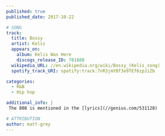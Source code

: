 ```yaml
---
published: true
published_date: 2017-10-22

# SONG
track:
  title: Bossy
  artist: Kelis
  appears_on:
    album: Kelis Was Here
    discogs_release_ID: 781888
  wikipedia_URL: //en.wikipedia.org/wiki/Bossy_(Kelis_song)
  spotify_track_URI: spotify:track:7nR3jmYBf3e9TEf6zpJiZb

categories:
  - R&B
  - Hip hop

additional_info: |
 The 808 is mentioned in the [lyrics](//genius.com/531128)

# ATTRIBUTION
author: matt-grey
---
```

